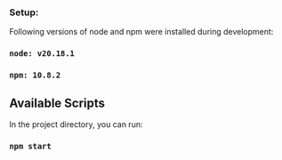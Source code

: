 
### Setup:

Following versions of node and npm were installed during development:
### `node: v20.18.1`
### `npm: 10.8.2`

## Available Scripts

In the project directory, you can run:

### `npm start`

